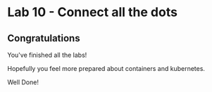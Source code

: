 # Lab 10 - Connect all the dots

## Congratulations

You've finished all the labs!

Hopefully you feel more prepared about containers and kubernetes.

Well Done!
